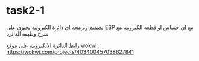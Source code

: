 # task2-1
تصميم وبرمجة اي دائرة الكترونية تحتوي على ESP مع اي حساس او قطعة الكترونية مع شرح وظيفة الدائرة

رابط الدائرة الالكترونية على موقع wokwi : https://wokwi.com/projects/403400457038627841
